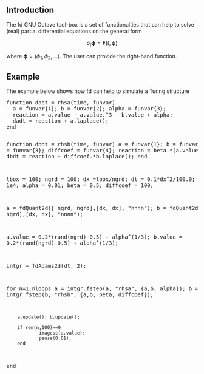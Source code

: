 <h2>Introduction</h2>

The fd GNU Octave tool-box is a set of functionalties that can help to solve (real) partial differential equations on the general form  

$$
  \partial_t \boldsymbol{\phi} = \mathbf{F}(t,\boldsymbol{\phi}) 
$$

where $\boldsymbol{\phi} = (\phi_1, \phi_2, \ldots)$. The user can provide the right-hand function. 


<h2>Example</h2>
The example below shows how fd can help to simulate a Turing structure
<div class="box"> 
<pre>
function dadt = rhsa(time, funvar)
  a = funvar{1}; b = funvar{2}; alpha = funvar{3};
  reaction = a.value - a.value.^3 - b.value + alpha;
  dadt = reaction + a.laplace();
end


function dbdt = rhsb(time, funvar)
  a = funvar{1}; b = funvar{2};
  beta = funvar{3}; diffcoef = funvar{4};
  reaction = beta.*(a.value - b.value);
  dbdt = reaction + diffcoef.*b.laplace();
end

lbox = 100; ngrd = 100; dx =lbox/ngrd; dt = 0.1*dx^2/100.0; nloops = 1e4;
alpha = 0.01; beta = 0.5; diffcoef = 100;

a = fdQuant2d([ ngrd, ngrd],[dx, dx], "nnnn"); 
b = fdQuant2d([ngrd, ngrd],[dx, dx], "nnnn"); 

a.value = 0.2*(rand(ngrd)-0.5) + alpha^(1/3);
b.value = 0.2*(rand(ngrd)-0.5) + alpha^(1/3);

intgr = fdAdams2d(dt, 2);

for n=1:nloops
        a = intgr.fstep(a, "rhsa", {a,b, alpha});
        b = intgr.fstep(b, "rhsb", {a,b, beta, diffcoef});

        a.update(); b.update();

        if rem(n,100)==0
                imagesc(a.value);
                pause(0.01);
        end
end
</pre>
</div>
